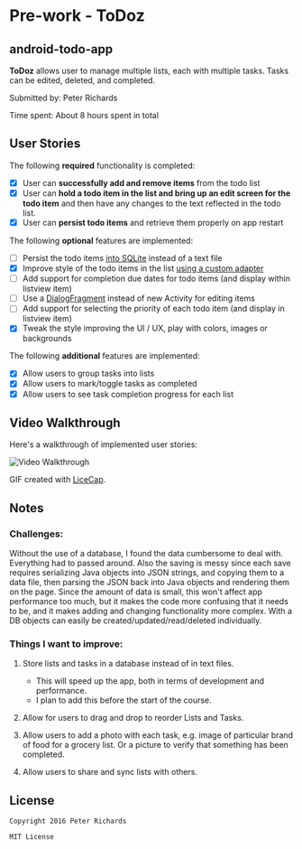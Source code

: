 # Pre-work - ToDoz
## android-todo-app

**ToDoz** allows user to manage multiple lists, each with multiple tasks. Tasks can be edited, deleted, and completed.

Submitted by: Peter Richards

Time spent: About 8 hours spent in total

## User Stories

The following **required** functionality is completed:

* [X] User can **successfully add and remove items** from the todo list
* [X] User can **hold a todo item in the list and bring up an edit screen for the todo item** and then have any changes to the text reflected in the todo list.
* [X] User can **persist todo items** and retrieve them properly on app restart

The following **optional** features are implemented:

* [ ] Persist the todo items [into SQLite](http://guides.codepath.com/android/Persisting-Data-to-the-Device#sqlite) instead of a text file
* [X] Improve style of the todo items in the list [using a custom adapter](http://guides.codepath.com/android/Using-an-ArrayAdapter-with-ListView)
* [ ] Add support for completion due dates for todo items (and display within listview item)
* [ ] Use a [DialogFragment](http://guides.codepath.com/android/Using-DialogFragment) instead of new Activity for editing items
* [ ] Add support for selecting the priority of each todo item (and display in listview item)
* [X] Tweak the style improving the UI / UX, play with colors, images or backgrounds

The following **additional** features are implemented:

* [X] Allow users to group tasks into lists
* [X] Allow users to mark/toggle tasks as completed
* [X] Allow users to see task completion progress for each list

## Video Walkthrough 

Here's a walkthrough of implemented user stories:

<img src='http://imgur.com/57qeFvN' title='Video Walkthrough' width='' alt='Video Walkthrough' />

GIF created with [LiceCap](http://www.cockos.com/licecap/).

## Notes

### Challenges:

Without the use of a database, I found the data cumbersome to deal with. Everything had to passed around. Also the saving is messy since each save requires serializing Java objects into JSON strings, and copying them to a data file, then parsing the JSON back into Java objects and rendering them on the page. Since the amount of data is small, this won't affect app performance too much, but it makes the code more confusing that it needs to be, and it makes adding and changing functionality more complex. With a DB objects can easily be created/updated/read/deleted individually.

### Things I want to improve:

1. Store lists and tasks in a database instead of in text files.
    - This will speed up the app, both in terms of development and performance.
    * I plan to add this before the start of the course.

2. Allow for users to drag and drop to reorder Lists and Tasks.
3. Allow users to add a photo with each task, e.g. image of particular brand of food for a grocery list. Or a picture to verify that something has been completed.
4. Allow users to share and sync lists with others.

## License

    Copyright 2016 Peter Richards

    MIT License